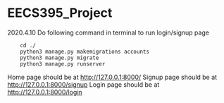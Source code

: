 # EECS395_Project
2020.4.10
Do following command in terminal to run login/signup page

        cd ./
        python3 manage.py makemigrations accounts
        python3 manage.py migrate
        python3 manage.py runserver
        
Home page should be at http://127.0.0.1:8000/
Signup page should be at http://127.0.0.1:8000/signup
Login page should be at http://127.0.0.1:8000/login

